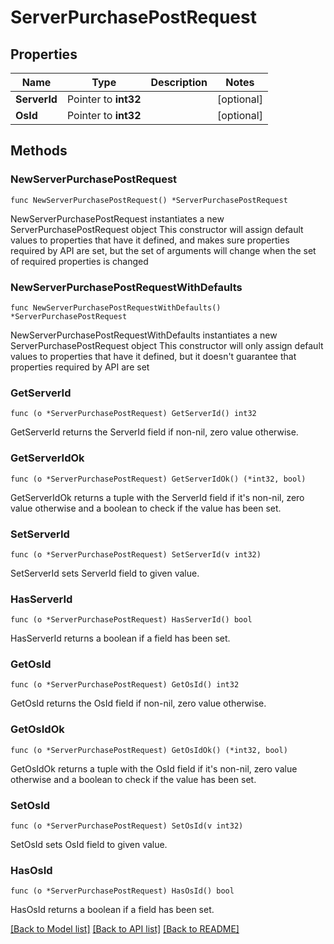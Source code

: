 # ServerPurchasePostRequest

## Properties

Name | Type | Description | Notes
------------ | ------------- | ------------- | -------------
**ServerId** | Pointer to **int32** |  | [optional] 
**OsId** | Pointer to **int32** |  | [optional] 

## Methods

### NewServerPurchasePostRequest

`func NewServerPurchasePostRequest() *ServerPurchasePostRequest`

NewServerPurchasePostRequest instantiates a new ServerPurchasePostRequest object
This constructor will assign default values to properties that have it defined,
and makes sure properties required by API are set, but the set of arguments
will change when the set of required properties is changed

### NewServerPurchasePostRequestWithDefaults

`func NewServerPurchasePostRequestWithDefaults() *ServerPurchasePostRequest`

NewServerPurchasePostRequestWithDefaults instantiates a new ServerPurchasePostRequest object
This constructor will only assign default values to properties that have it defined,
but it doesn't guarantee that properties required by API are set

### GetServerId

`func (o *ServerPurchasePostRequest) GetServerId() int32`

GetServerId returns the ServerId field if non-nil, zero value otherwise.

### GetServerIdOk

`func (o *ServerPurchasePostRequest) GetServerIdOk() (*int32, bool)`

GetServerIdOk returns a tuple with the ServerId field if it's non-nil, zero value otherwise
and a boolean to check if the value has been set.

### SetServerId

`func (o *ServerPurchasePostRequest) SetServerId(v int32)`

SetServerId sets ServerId field to given value.

### HasServerId

`func (o *ServerPurchasePostRequest) HasServerId() bool`

HasServerId returns a boolean if a field has been set.

### GetOsId

`func (o *ServerPurchasePostRequest) GetOsId() int32`

GetOsId returns the OsId field if non-nil, zero value otherwise.

### GetOsIdOk

`func (o *ServerPurchasePostRequest) GetOsIdOk() (*int32, bool)`

GetOsIdOk returns a tuple with the OsId field if it's non-nil, zero value otherwise
and a boolean to check if the value has been set.

### SetOsId

`func (o *ServerPurchasePostRequest) SetOsId(v int32)`

SetOsId sets OsId field to given value.

### HasOsId

`func (o *ServerPurchasePostRequest) HasOsId() bool`

HasOsId returns a boolean if a field has been set.


[[Back to Model list]](../README.md#documentation-for-models) [[Back to API list]](../README.md#documentation-for-api-endpoints) [[Back to README]](../README.md)


